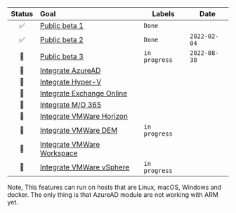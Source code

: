 ﻿   
| Status | Goal | Labels | Date |
| :---: | :--- | --- | --- |
| ✅ | [Public beta 1](https://github.com/KeepCodeOpen/Franky/releases/tag/v1.0-Beta1) |`Done`| |
| ✅ | [Public beta 2](https://github.com/KeepCodeOpen/Franky/releases/tag/v1.0-Beta2) |`Done`|`2022-02-04`|
| 🚀 | [Public beta 3](https://github.com/KeepCodeOpen/Franky/issues?q=is%3Aopen+is%3Aissue+milestone%3A%22Beta+3%22) |`in progress`|`2022-08-30`|
| 🚀 | [Integrate AzureAD]() | | |
| 🚀 | [Integrate Hyper-V]() | | |
| 🚀 | [Integrate Exchange Online]() | | |
| 🚀 | [Integrate M/O 365]() | | |
| 🚀 | [Integrate VMWare Horizon]() | | |
| 🚀 | [Integrate VMWare DEM]() |`in progress`| |
| 🚀 | [Integrate VMWare Workspace]() | | |
| 🚀 | [Integrate VMWare vSphere]() |`in progress`| |  
  
Note, This features can run on hosts that are Linux, macOS, Windows and docker. The only thing is that AzureAD module are not working with ARM yet.  
  